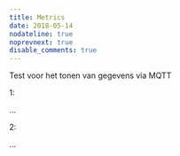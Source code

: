 ```yaml
---
title: Metrics
date: 2018-05-14
nodateline: true
noprevnext: true
disable_comments: true
---
```


Test voor het tonen van gegevens via MQTT

1:
<div id="progress1">...</div>

2:
<div id="progress2">...</div>